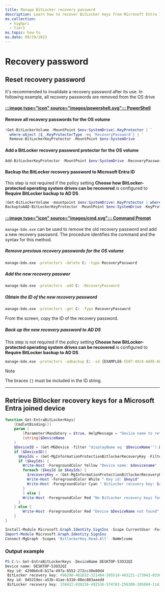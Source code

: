 ```yaml
---
title: Manage BitLocker recovery password
description: Learn how to recover BitLocker keys from Microsoft Entra ID and Active Directory Domain Services (AD DS).
ms.collection: 
  - highpri
  - tier1
ms.topic: how-to
ms.date: 09/29/2023
---
```


# Recovery password

## Reset recovery password

It's recommended to invalidate a recovery password after its use. In following example, all recovery passwords are removed from the OS drive 

#### [:::image type="icon" source="images/powershell.svg"::: **PowerShell**](#tab/powershell)

#### Remove all recovery passwords for the OS volume

```PowerShell
(Get-BitLockerVolume -MountPoint $env:SystemDrive).KeyProtector | `
  where-object {$_.KeyProtectorType -eq 'RecoveryPassword'} | `
  Remove-BitLockerKeyProtector -MountPoint $env:SystemDrive
```

#### Add a BitLocker recovery password protector for the OS volume

```PowerShell
Add-BitLockerKeyProtector -MountPoint $env:SystemDrive -RecoveryPasswordProtector
```

#### Backup the BitLocker recovery password to Microsoft Entra ID

This step is not required if the policy setting **Choose how BitLocker-protected operating system drives can be recovered** is configured to **Require BitLocker backup to AD DS**.

```PowerShell
(Get-BitLockerVolume -mountpoint $env:SystemDrive).KeyProtector | where-object {$_.KeyProtectorType -eq 'RecoveryPassword'} | ft KeyProtectorId,RecoveryPassword
BackuptoAAD-BitLockerKeyProtector -MountPoint $env:SystemDrive -KeyProtectorId "{GUID}"
```

#### [:::image type="icon" source="images/cmd.svg"::: **Command Prompt**](#tab/cmd)

`manage-bde.exe` can be used to remove the old recovery password and add a new recovery password. The procedure identifies the command and the syntax for this method.

##### Remove previous recovery passwords for the OS volume

```cmd
manage-bde.exe -protectors -delete C: -type RecoveryPassword
```

##### Add the new recovery passwor

```cmd
manage-bde.exe -protectors -add C: -RecoveryPassword
```

##### Obtain the ID of the new recovery password

```cmd
manage-bde.exe -protectors -get C: -Type RecoveryPassword
```

From the screen, copy the ID of the recovery password.

##### Back up the new recovery password to AD DS

This step is not required if the policy setting **Choose how BitLocker-protected operating system drives can be recovered** is configured to **Require BitLocker backup to AD DS**.

```cmd
manage-bde.exe -protectors -adbackup C: -id {EXAMPLE6-5507-4924-AA9E-AFB2EB003692}
```

> [!NOTE]
> The braces `{}` must be included in the ID string.

---

## Retrieve Bitlocker recovery keys for a Microsoft Entra joined device

``` PowerShell
function Get-EntraBitLockerKeys{
    [CmdletBinding()]
    param (
        [Parameter(Mandatory = $true, HelpMessage = "Device name to retrieve the BitLocker keys from Microsoft Entra ID")]
        [string]$DeviceName
    )
    $DeviceID = (Get-MGDevice -filter "displayName eq '$DeviceName'").DeviceId
    if ($DeviceID){
      $KeyIds = (Get-MgInformationProtectionBitlockerRecoveryKey -Filter "deviceId eq '$DeviceId'").Id
      if ($keyIds) {
        Write-Host -ForegroundColor Yellow "Device name: $devicename"
        foreach ($keyId in $keyIds) {
          $recoveryKey = (Get-MgInformationProtectionBitlockerRecoveryKey -BitlockerRecoveryKeyId $keyId -Select "key").key
          Write-Host -ForegroundColor White " Key id: $keyid"
          Write-Host -ForegroundColor Cyan " BitLocker recovery key: $recoveryKey" 
        }
        } else {
        Write-Host -ForegroundColor Red "No BitLocker recovery keys found for device $DeviceName"
      }
    } else {
        Write-Host -ForegroundColor Red "Device $DeviceName not found"
    }
}

Install-Module Microsoft.Graph.Identity.SignIns -Scope CurrentUser -Force
Import-Module Microsoft.Graph.Identity.SignIns
Connect-MgGraph -Scopes 'BitlockerKey.Read.All' -NoWelcome
```

### Output example

``` PowerShell
PS C:\> Get-EntraBitLockerKeys -DeviceName DESKTOP-53O32QI
Device name: DESKTOP-53O32QI
 Key id: 4290b6c0-b17a-497a-8552-272cc30e80d4
 BitLocker recovery key: 496298-461032-321464-595518-463221-173943-033616-139579
 Key id: 045219ec-a53b-41ae-b310-08ec883aaedd
 BitLocker recovery key: 158422-038236-492536-574783-256300-205084-114356-069773
```
